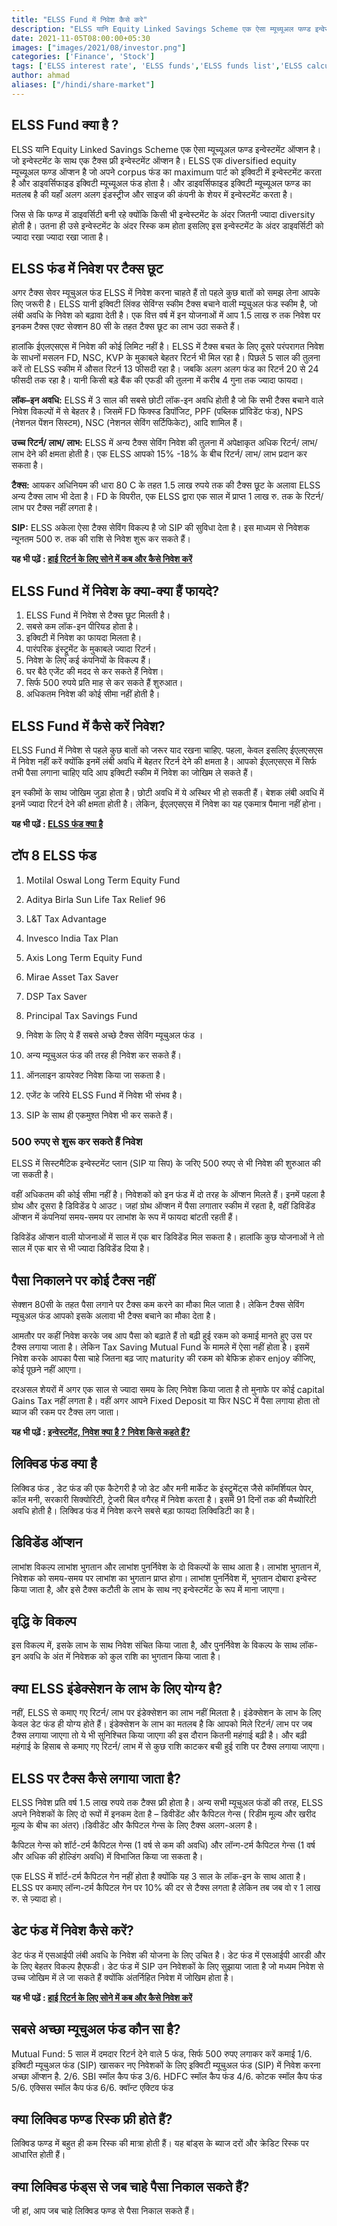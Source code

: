 ```yaml
---
title: "ELSS Fund में निवेश कैसे करे"
description: "ELSS यानि Equity Linked Savings Scheme एक ऐसा म्यूच्यूअल फण्ड इन्वेस्टमेंट ऑप्शन है। जो इन्वेस्टमेंट के साथ एक टैक्स फ्री इन्वेस्टमेंट ऑप्शन है। ELSS एक diversified equity म्यूच्यूअल फण्ड ऑप्शन है जो अपने corpus फंड का maximum पार्ट को इक्विटी में इन्वेस्टमेंट करता है और डाइवर्सिफाइड इक्विटी म्यूच्यूअल फंड होता है।"
date: 2021-11-05T08:00:00+05:30
images: ["images/2021/08/investor.png"]
categories: ['Finance', 'Stock']
tags: ['ELSS interest rate', 'ELSS funds','ELSS funds list','ELSS calculator','']
author: ahmad
aliases: ["/hindi/share-market"]
---
```


## ELSS Fund क्या है ?

ELSS यानि Equity Linked Savings Scheme एक ऐसा म्यूच्यूअल फण्ड इन्वेस्टमेंट ऑप्शन है। जो इन्वेस्टमेंट के साथ एक टैक्स फ्री इन्वेस्टमेंट ऑप्शन है। ELSS एक diversified equity म्यूच्यूअल फण्ड ऑप्शन है जो अपने corpus फंड का maximum पार्ट को इक्विटी में इन्वेस्टमेंट करता है और डाइवर्सिफाइड इक्विटी म्यूच्यूअल फंड होता है। और डाइवर्सिफाइड इक्विटी म्यूच्यूअल फण्ड का मतलब है की यहाँ अलग अलग इंडस्ट्रीज और साइज की कंपनी के शेयर में इन्वेस्टमेंट करता है। 

जिस से कि फण्ड में डाइवर्सिटी बनी रहे क्योंकि किसी भी इन्वेस्टमेंट के अंदर जितनी ज्यादा diversity होती है। उतना ही उसे इन्वेस्टमेंट के अंदर रिस्क कम होता इसलिए इस इन्वेस्टमेंट के अंदर डाइवर्सिटी को ज्यादा रखा ज्यादा रखा जाता है।


## ELSS फंड में निवेश पर टैक्स छूट 

अगर टैक्स सेवर म्यूचुअल फंड ELSS में निवेश करना चाहते हैं तो पहले कुछ बातों को समझ लेना आपके लिए जरूरी है। ELSS यानी इक्विटी लिंक्ड सेविंग्स स्कीम टैक्स बचाने वाली म्यूचुअल फंड स्कीम है, जो लंबी अवधि के निवेश को बढ़ावा देती है। एक वित्त वर्ष में इन योजनाओं में आप 1.5 लाख रु तक निवेश पर इनकम टैक्स एक्ट सेक्शन 80 सी के तहत टैक्स छूट का लाभ उठा सकते हैं। 


हालांकि ईएलएसएस में निवेश की कोई लिमिट नहीं है। ELSS में टैक्स बचत के लिए दूसरे परंपरागत निवेश के साधनों मसलन FD, NSC, KVP के मुकाबले बेहतर रिटर्न भी मिल रहा है। पिछले 5 साल की तुलना करें तो ELSS स्कीम में औसत रिटर्न 13 फीसदी रहा है। जबकि अलग अलग फंड का रिटर्न 20 से 24 फीसदी तक रहा है। यानी किसी बड़े बैंक की एफडी की तुलना में करीब 4 गुना तक ज्यादा फायदा।

**लॉक–इन अवधि:** ELSS में 3 साल की सबसे छोटी लॉक-इन अवधि होती है जो कि सभी टैक्स बचाने वाले निवेश विकल्पों में से बेहतर है। जिसमें FD फिक्स्ड डिपॉजिट, PPF (पब्लिक प्रॉविडेंट फंड), NPS (नेशनल पेंशन सिस्टम), NSC (नेशनल सेविंग सर्टिफिकेट), आदि शामिल हैं।

**उच्च रिटर्न/ लाभ/ लाभ:** ELSS में अन्य टैक्स सेविंग निवेश की तुलना में अपेक्षाकृत अधिक रिटर्न/ लाभ/ लाभ देने की क्षमता होती है। एक ELSS आपको 15% -18% के बीच रिटर्न/ लाभ/ लाभ प्रदान कर सकता है।

**टैक्स:** आयकर अधिनियम की धारा 80 C के तहत 1.5 लाख रुपये तक की टैक्स छूट के अलावा ELSS अन्य टैक्स लाभ भी देता है। FD के विपरीत, एक ELSS द्वारा एक साल में प्राप्त 1 लाख रु. तक के रिटर्न/ लाभ पर टैक्स नहीं लगता है।

**SIP:** ELSS अकेला ऐसा टैक्स सेविंग विकल्प है जो SIP की सुविधा देता है। इस माध्यम से निवेशक न्यूनतम 500 रु. तक की राशि से निवेश शुरू कर सकते हैं।

**यह भी पढ़ें : [हाई रिटर्न के लिए सोने में कब और कैसे निवेश करें](https://fincz.com/hi/gold-investment/)**

## ELSS Fund में निवेश के क्या-क्या हैं फायदे?

1. ELSS Fund में निवेश से टैक्स छूट मिलती है। 
2. सबसे कम लॉक-इन पीरियड होता है। 
3. इक्विटी में निवेश का फायदा मिलता है। 
4. पारंपरिक इंस्ट्रूमेंट के मुकाबले ज्यादा रिटर्न।
5. निवेश के लिए कई कंपनियों के विकल्प हैं। 
6. घर बैठे एजेंट की मदद से कर सकते हैं निवेश।
7. सिर्फ 500 रुपये प्रति माह से कर सकते हैं शुरुआत।
8. अधिकतम निवेश की कोई सीमा नहीं होती है।

## ELSS Fund में कैसे करें निवेश?

ELSS Fund में निवेश से पहले कुछ बातों को जरूर याद रखना चाहिए. पहला, केवल इसलिए ईएलएसएस में निवेश नहीं करें क्योंकि इनमें लंबी अवधि में बेहतर रिटर्न देने की क्षमता है। आपको ईएलएसएस में सिर्फ तभी पैसा लगाना चाहिए यदि आप इक्विटी स्कीम में निवेश का जोखिम ले सकते हैं।

इन स्कीमों के साथ जोखिम जुड़ा होता है। छोटी अवधि में ये अस्थिर भी हो सकती हैं। बेशक लंबी अवधि में इनमें ज्यादा रिटर्न देने की क्षमता होती है। लेकिन, ईएलएसएस में निवेश का यह एकमात्र पैमाना नहीं होना।

**यह भी पढ़ें : [ELSS फंड क्या है](https://www.5paisa.com/hindi/blog/what-is-elss-funds-and-how-they-are-helpful-for-tax-savings)**

## टॉप 8 ELSS फंड

1. Motilal Oswal Long Term Equity Fund
2. Aditya Birla Sun Life Tax Relief 96
3. L&T Tax Advantage
4. Invesco India Tax Plan
5. Axis Long Term Equity Fund
6. Mirae Asset Tax Saver
7. DSP Tax Saver
8. Principal Tax Savings Fund


1. निवेश के लिए ये हैं सबसे अच्छे टैक्स सेविंग म्यूचुअल फंड । 
2. अन्य म्यूचुअल फंड की तरह ही निवेश कर सकते हैं।
3. ऑनलाइन डायरेक्ट निवेश किया जा सकता है। 
4. एजेंट के जरिये ELSS Fund में निवेश भी संभव है। 
5. SIP के साथ ही एकमुश्त निवेश भी कर सकते हैं।
 
### 500 रुपए से शुरू कर सकते हैं निवेश

ELSS में सिस्‍टमैटिक इन्‍वेस्‍टमेंट प्‍लान (SIP या सिप) के जरिए 500 रुपए से भी निवेश की शुरुआत की जा सकती है। 

वहीं अधिकतम की कोई सीमा नहीं है। निवेशकों को इन फंड में दो तरह के ऑप्शन मिलते हैं। इनमें पहला है ग्रोथ और दूसरा है डिविडेंड पे आउट। जहां ग्रोथ ऑप्शन में पैसा लगातार स्कीम में रहता है, वहीं डिविडेंड ऑप्शन में कंपनियां समय-समय पर लाभांश के रूप में फायदा बांटती रहती हैं।
 
डिविडेंड ऑप्शन वाली योजनाओं में साल में एक बार डिविडेंड मिल सकता है। हालांकि कुछ योजनाओं ने तो साल में एक बार से भी ज्‍यादा डिविडेंड दिया है।

## पैसा निकालने पर कोई टैक्स नहीं 

सेक्शन 80सी के तहत पैसा लगाने पर टैक्स कम करने का मौका मिल जाता है। लेकिन टैक्स सेविंग म्यूचुअल फंड आपको इसके अलावा भी टैक्स बचाने का मौका देता है।

आमतौर पर कहीं निवेश करके जब आप पैसा को बढ़ाते हैं तो बढ़ी हुई रकम को कमाई मानते हुए उस पर टैक्स लगाया जाता है। लेकिन Tax Saving Mutual Fund के मामले में ऐसा नहीं होता है। इसमें निवेश करके आपका पैसा चाहे जितना बढ़ जाए maturity की रकम को बेफिक्र होकर enjoy कीजिए, कोई पूछने नहीं आएगा।

दरअसल शेयरों में अगर एक साल से ज्यादा समय के लिए निवेश किया जाता है तो मुनाफे पर कोई capital Gains Tax नहीं लगता है। वहीं अगर आपने Fixed Deposit या फिर NSC में पैसा लगाया होता तो ब्याज की रकम पर टैक्स लग जाता।

**यह भी पढ़ें : [इन्वेस्टमेंट, निवेश क्या है ? निवेश किसे कहते हैं?](https://fincz.com/hi/investment/)**

## लिक्विड फंड क्या है

लिक्विड फंड , डेट फंड की एक कैटेगरी है जो डेट और मनी मार्केट के इंस्ट्रूमेंट्स जैसे कॉमर्शियल पेपर, कॉल मनी, सरकारी सिक्योरिटी, ट्रेजरी बिल वगैरह में निवेश करता है। इसमें 91 दिनों तक की मैच्योरिटी अवधि होती है। लिक्विड फंड में निवेश करने सबसे बड़ा फायदा लिक्विडिटी का है।

## डिविडेंड ऑप्शन
लाभांश विकल्प लाभांश भुगतान और लाभांश पुनर्निवेश के दो विकल्पों के साथ आता है। लाभांश भुगतान में, निवेशक को समय-समय पर लाभांश का भुगतान प्राप्त होगा। लाभांश पुनर्निवेश में, भुगतान दोबारा इन्वेस्ट किया जाता है, और इसे टैक्स कटौती के लाभ के साथ नए इन्वेस्टमेंट के रूप में माना जाएगा।

## वृद्धि के विकल्प

इस विकल्प में, इसके लाभ के साथ निवेश संचित किया जाता है, और पुनर्निवेश के विकल्प के साथ लॉक-इन अवधि के अंत में निवेशक को कुल राशि का भुगतान किया जाता है।

## क्या ELSS इंडेक्सेशन के लाभ के लिए योग्य है?

नहीं, ELSS से कमाए गए रिटर्न/ लाभ पर इंडेक्सेशन का लाभ नहीं मिलता है। इंडेक्सेशन के लाभ के लिए केवल डेट फंड ही योग्य होते हैं। इंडेक्सेशन के लाभ का मतलब है कि आपको मिले रिटर्न/ लाभ पर जब टैक्स लगाया जाएगा तो ये भी सुनिश्चित किया जाएगा की इस दौरान कितनी महंगाई बढ़ी है। और बढ़ी महंगाई के हिसाब से कमाए गए रिटर्न/ लाभ में से कुछ राशि काटकर बची हुई राशि पर टैक्स लगाया जाएगा।

## ELSS पर टैक्स कैसे लगाया जाता है?

ELSS निवेश प्रति वर्ष 1.5 लाख रुपये तक टैक्स फ्री होता है। अन्य सभी म्यूचुअल फंडों की तरह, ELSS अपने निवेशकों के लिए दो रूपों में इनकम देता है – डिवीडेंट और कैपिटल गेन्स ( रिडीम मूल्य और खरीद मूल्य के बीच का अंतर)।डिवीडेंट और कैपिटल गेन्स के लिए टैक्स अलग-अलग है। 

कैपिटल गेन्स को शॉर्ट-टर्म कैपिटल गेन्स (1 वर्ष से कम की अवधि) और लॉन्ग-टर्म कैपिटल गेन्स (1 वर्ष और अधिक की होल्डिंग अवधि) में विभाजित किया जा सकता है।

एक ELSS में शॉर्ट-टर्म कैपिटल गेन नहीं होता है क्योंकि यह 3 साल के लॉक-इन के साथ आता है। ELSS पर कमाए लॉन्ग-टर्म कैपिटल गेन पर 10% की दर से टैक्स लगता है लेकिन तब जब वो र 1 लाख रु. से ज़्यादा हो।

## डेट फंड में निवेश कैसे करें?

डेट फंड में एसआईपी लंबी अवधि के निवेश की योजना के लिए उचित है।
डेट फंड में एसआईपी आरडी और के लिए बेहतर विकल्प हैएफडी।
डेट फंड में SIP उन निवेशकों के लिए सुझाया जाता है जो मध्यम निवेश से उच्च जोखिम में ले जा सकते हैं क्योंकि अंतर्निहित निवेश में जोखिम होता है।

**यह भी पढ़ें : [हाई रिटर्न के लिए सोने में कब और कैसे निवेश करें](https://fincz.com/hi/gold-investment/)**

## सबसे अच्छा म्यूचुअल फंड कौन सा है?

Mutual Fund: 5 साल में दमदार रिटर्न देने वाले 5 फंड, सिर्फ 500 रुपए लगाकर करें कमाई
1/6. इक्विटी म्यूचुअल फंड (SIP) खासकर नए निवेशकों के लिए इक्विटी म्यूचुअल फंड (SIP) में निवेश करना अच्छा ऑप्शन है. 
2/6. SBI स्मॉल कैप फंड 
3/6. HDFC स्मॉल कैप फंड 
4/6. कोटक स्मॉल कैप फंड 
5/6. एक्सिस स्मॉल कैप फंड 
6/6. क्वॉन्ट एक्टिव फंड

## क्या लिक्विड फण्ड रिस्क फ्री होते हैं?

लिक्विड फण्ड में बहुत ही कम रिस्क की मात्रा होती हैं। यह बांड्स के ब्याज दरों और क्रेडिट रिस्क पर आधारित होती हैं।

## क्या लिक्विड फंड्स से जब चाहे पैसा निकाल सकते हैं?

जी हां, आप जब चाहे लिक्विड फण्ड से पैसा निकाल सकते हैं।